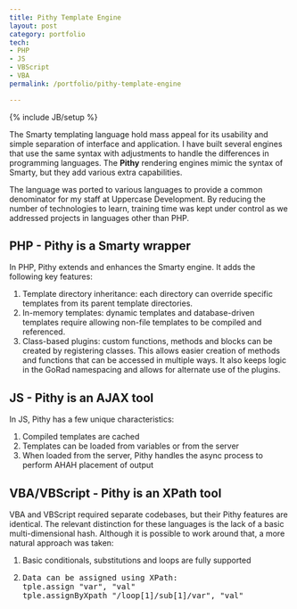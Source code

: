 ```yaml
---
title: Pithy Template Engine
layout: post
category: portfolio
tech:
- PHP
- JS
- VBScript
- VBA
permalink: /portfolio/pithy-template-engine

---
```

{% include JB/setup %}
<div id="node-25" class="node node-portfolio node-promoted">
  <div class="content clearfix">
    <div class="field field-name-body field-type-text-with-summary field-label-hidden"><div class="field-items"><div class="field-item even"><p>The Smarty templating language hold mass appeal for its usability and simple separation of interface and application. I have built several engines that use the same syntax with adjustments to handle the differences in programming languages. The <strong>Pithy</strong> rendering engines mimic the syntax of Smarty, but they add various extra capabilities.</p>
<p>The language was ported to various languages to provide a common denominator for my staff at Uppercase Development. By reducing the number of technologies to learn, training time was kept under control as we addressed projects in languages other than PHP.</p>
<h2>PHP - Pithy is a Smarty wrapper</h2>
<p>In PHP, Pithy extends and enhances the Smarty engine. It adds the following key features:</p>
<ol><li>Template directory inheritance: each directory can override specific templates from its parent template directories.</li>
    <li>In-memory templates: dynamic templates and database-driven templates require allowing non-file templates to be compiled and referenced.</li>
    <li>Class-based plugins: custom functions, methods and blocks can be created by registering classes. This allows easier creation of methods and functions that can be accessed in multiple ways. It also keeps logic in the GoRad namespacing and allows for alternate use of the plugins.</li>
</ol><h2>JS - Pithy is an AJAX tool</h2>
<p>In JS, Pithy has a few unique characteristics:</p>
<ol><li>Compiled templates are cached</li>
    <li>Templates can be loaded from variables or from the server</li>
    <li>When loaded from the server, Pithy handles the async process to perform AHAH placement of output</li>
</ol><h2>VBA/VBScript - Pithy is an XPath tool</h2>
<p>VBA and VBScript required separate codebases, but their Pithy features are identical. The relevant distinction for these languages is the lack of a basic multi-dimensional hash. Although it is possible to work around that, a more natural approach was taken:</p>
<ol><li>Basic conditionals, substitutions and loops are fully supported</li>
    <li>
    <pre>
Data can be assigned using XPath:
tple.assign "var", "val"
tple.assignByXpath "/loop[1]/sub[1]/var", "val"</pre>
    </li>
</ol><p> </p></div></div></div>  </div>
</div>
